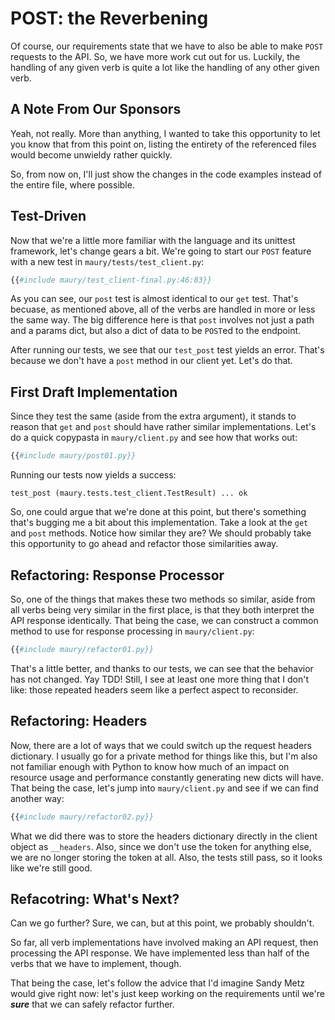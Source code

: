 # POST: the Reverbening #

Of course, our requirements state that we have to also be able to make `POST` requests to the API. So, we have more work cut out for us. Luckily, the handling of any given verb is quite a lot like the handling of any other given verb.

## A Note From Our Sponsors ##

Yeah, not really. More than anything, I wanted to take this opportunity to let you know that from this point on, listing the entirety of the referenced files would become unwieldy rather quickly.

So, from now on, I'll just show the changes in the code examples instead of the entire file, where possible.

## Test-Driven ##

Now that we're a little more familiar with the language and its unittest framework, let's change gears a bit. We're going to start our `POST` feature with a new test in `maury/tests/test_client.py`:

```python
{{#include maury/test_client-final.py:46:83}}
```

As you can see, our `post` test is almost identical to our `get` test. That's becuase, as mentioned above, all of the verbs are handled in more or less the same way. The big difference here is that `post` involves not just a path and a params dict, but also a dict of data to be `POST`ed to the endpoint.

After running our tests, we see that our `test_post` test yields an error. That's because we don't have a `post` method in our client yet. Let's do that.

## First Draft Implementation ##

Since they test the same (aside from the extra argument), it stands to reason that `get` and `post` should have rather similar implementations. Let's do a quick copypasta in `maury/client.py` and see how that works out:

```python
{{#include maury/post01.py}}
```

Running our tests now yields a success:

```
test_post (maury.tests.test_client.TestResult) ... ok
```

So, one could argue that we're done at this point, but there's something that's bugging me a bit about this implementation. Take a look at the `get` and `post` methods. Notice how similar they are? We should probably take this opportunity to go ahead and refactor those similarities away.

## Refactoring: Response Processor ##

So, one of the things that makes these two methods so similar, aside from all verbs being very similar in the first place, is that they both interpret the API response identically. That being the case, we can construct a common method to use for response processing in `maury/client.py`:

```python
{{#include maury/refactor01.py}}
```

That's a little better, and thanks to our tests, we can see that the behavior has not changed. Yay TDD! Still, I see at least one more thing that I don't like: those repeated headers seem like a perfect aspect to reconsider.

## Refactoring: Headers ##

Now, there are a lot of ways that we could switch up the request headers dictionary. I usually go for a private method for things like this, but I'm also not familiar enough with Python to know how much of an impact on resource usage and performance constantly generating new dicts will have. That being the case, let's jump into `maury/client.py` and see if we can find another way:

```python
{{#include maury/refactor02.py}}
```

What we did there was to store the headers dictionary directly in the client object as `__headers`. Also, since we don't use the token for anything else, we are no longer storing the token at all. Also, the tests still pass, so it looks like we're still good.

## Refacotring: What's Next? ##

Can we go further? Sure, we can, but at this point, we probably shouldn't.

So far, all verb implementations have involved making an API request, then processing the API response. We have implemented less than half of the verbs that we have to implement, though.

That being the case, let's follow the advice that I'd imagine Sandy Metz would give right now: let's just keep working on the requirements until we're ***sure*** that we can safely refactor further.
